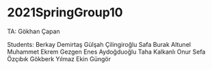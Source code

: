 # 2021SpringGroup10


 
TA: Gökhan Çapan

Students:
Berkay Demirtaş
Gülşah Çilingiroğlu
Safa Burak Altunel
Muhammet Ekrem Gezgen
Enes Aydoğduoğlu
Taha Kalkanlı
Onur Sefa Özçıbık
Gökberk Yılmaz
Ekin Güngör
